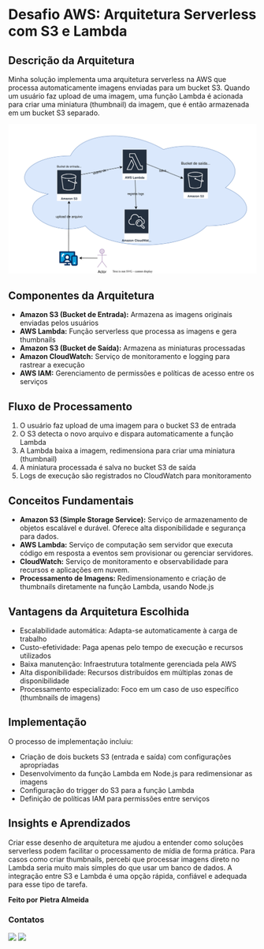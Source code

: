 # Desafio AWS: Arquitetura Serverless com S3 e Lambda

## Descrição da Arquitetura
Minha solução implementa uma arquitetura serverless na AWS que processa automaticamente imagens enviadas para um bucket S3. Quando um usuário faz upload de uma imagem, uma função Lambda é acionada para criar uma miniatura (thumbnail) da imagem, que é então armazenada em um bucket S3 separado.

![Arquitetura](images/Arquitetura.svg)

## Componentes da Arquitetura
- **Amazon S3 (Bucket de Entrada):** Armazena as imagens originais enviadas pelos usuários  
- **AWS Lambda:** Função serverless que processa as imagens e gera thumbnails  
- **Amazon S3 (Bucket de Saída):** Armazena as miniaturas processadas  
- **Amazon CloudWatch:** Serviço de monitoramento e logging para rastrear a execução  
- **AWS IAM:** Gerenciamento de permissões e políticas de acesso entre os serviços  

## Fluxo de Processamento
1. O usuário faz upload de uma imagem para o bucket S3 de entrada  
2. O S3 detecta o novo arquivo e dispara automaticamente a função Lambda  
3. A Lambda baixa a imagem, redimensiona para criar uma miniatura (thumbnail)  
4. A miniatura processada é salva no bucket S3 de saída  
5. Logs de execução são registrados no CloudWatch para monitoramento  

## Conceitos Fundamentais
- **Amazon S3 (Simple Storage Service):** Serviço de armazenamento de objetos escalável e durável. Oferece alta disponibilidade e segurança para dados.  
- **AWS Lambda:** Serviço de computação sem servidor que executa código em resposta a eventos sem provisionar ou gerenciar servidores.  
- **CloudWatch:** Serviço de monitoramento e observabilidade para recursos e aplicações em nuvem.  
- **Processamento de Imagens:** Redimensionamento e criação de thumbnails diretamente na função Lambda, usando Node.js  

## Vantagens da Arquitetura Escolhida
- Escalabilidade automática: Adapta-se automaticamente à carga de trabalho  
- Custo-efetividade: Paga apenas pelo tempo de execução e recursos utilizados  
- Baixa manutenção: Infraestrutura totalmente gerenciada pela AWS  
- Alta disponibilidade: Recursos distribuídos em múltiplas zonas de disponibilidade  
- Processamento especializado: Foco em um caso de uso específico (thumbnails de imagens)  

## Implementação
O processo de implementação incluiu:  
- Criação de dois buckets S3 (entrada e saída) com configurações apropriadas  
- Desenvolvimento da função Lambda em Node.js para redimensionar as imagens 
- Configuração do trigger do S3 para a função Lambda  
- Definição de políticas IAM para permissões entre serviços  

## Insights e Aprendizados
Criar esse desenho de arquitetura me ajudou a entender como soluções serverless podem facilitar o processamento de mídia de forma prática. Para casos como criar thumbnails, percebi que processar imagens direto no Lambda seria muito mais simples do que usar um banco de dados. A integração entre S3 e Lambda é uma opção rápida, confiável e adequada para esse tipo de tarefa. 

**Feito por**
**Pietra Almeida**

### Contatos
<div> 
    <a href = "mailto:costapietra@gmail.com"><img loading="lazy" src="https://img.shields.io/badge/Gmail-D14836?style=for-the-badge&logo=gmail&logoColor=white" target="_blank"></a>
    <a href="https://www.linkedin.com/in/almeidapietra" target="_blank"><img loading="lazy" src="https://img.shields.io/badge/-LinkedIn-%230077B5?style=for-the-badge&logo=linkedin&logoColor=white" target="_blank"></a>   
</div>
